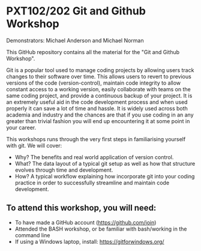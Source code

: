 # PXT102/202 Git and Github Workshop
Demonstrators: Michael Anderson and Michael Norman

This GitHub repository contains all the material for the "Git and Github Workshop".

Git is a popular tool used to manage coding projects by allowing users track changes to their software over time. This allows users to revert to previous versions of the code (version-control), maintain code integrity to allow constant access to a working version, easily collaborate with teams on the same coding project, and provide a continuous backup of your project. It is an extremely useful aid in the code development process and when used properly it can save a lot of time and hassle. It is widely used across both academia and industry and the chances are that if you use coding in an any greater than trivial fashion you will end up encountering it at some point in your career.

This workshops runs through the very first steps in familiarising yourself with git. We will cover:
* Why? The benefits and real world application of version control.
* What? The data layout of a typical git setup as well as how that structure evolves through time and development.
* How? A typical workflow explaining how incorporate git into your coding practice in order to successfully streamline and maintain code development.

## To attend this workshop, you will need:
* To have made a GitHub account (https://github.com/join)
* Attended the BASH workshop, or be familiar with bash/working in the command line
* If using a Windows laptop, install: https://gitforwindows.org/
